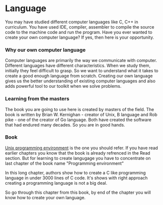 # Language

You may have studied different computer languages like C, C++ in curriculum. You have used IDE, compiler, assembler to compile the source code to the machine code and run the program. Have you ever wanted to create your own computer language? If yes, then here is your opportunity.


### Why our own computer language
Computer languages are primarily the way we communicate with computer. Different languages have different characteristics. When we study them, initially they feel difficult to grasp. So we want to understand what it takes to create a good enough language from scratch. Creating our own language gives us the better understanding of existing computer languages and also adds powerful tool to our toolkit when we solve problems.

### Learning from the masters

The book you are going to use here is created by masters of the field. The book is written by  Brian W. Kernighan - creator of Unix, B language and Rob pike - one of the creator of Go language. Both have created the software that had endured many decades. So you are in good hands.


### Book

[Unix programming environment](http://www.amazon.com/Programming-Environment-Prentice-Hall-Software-Series/dp/013937681X) is the one you should refer. If you have read earlier chapters you know that the book is already refrenced in the Read section. But for learning to create langugage you have to concentrate on last chapter of the book name "Programming environment"

In this long chapter, authors show how to create a C like programming language in under 3000 lines of C code. It's shows with right approach creating a programming language is not a big deal.

So go through this chapter from this book, by end of the chapter you will know how to create your own language.
